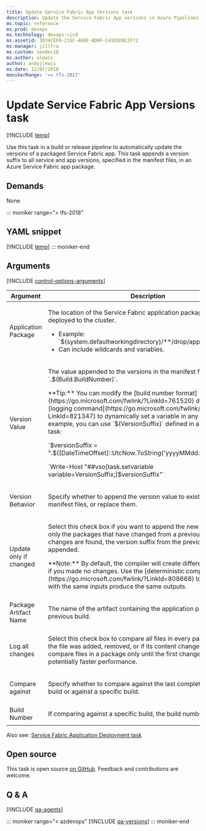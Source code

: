 ```yaml
---
title: Update Service Fabric App Versions task
description: Update the Service Fabric App versions in Azure Pipelines and Team Foundation Server (TFS)
ms.topic: reference
ms.prod: devops
ms.technology: devops-cicd
ms.assetid: 3034CEF8-215C-408E-AD0F-C41D3D9C2F72
ms.manager: jillfra
ms.custom: seodec18
ms.author: alewis
author: andyjlewis
ms.date: 12/07/2018
monikerRange: '>= tfs-2017'
---
```


# Update Service Fabric App Versions task

[!INCLUDE [temp](../../_shared/version-tfs-2017-rtm.md)]

Use this task in a build or release pipeline to automatically update 
the versions of a packaged Service Fabric app.
This task appends a version suffix to all service and app versions, 
specified in the manifest files, in an Azure Service Fabric app package.

## Demands

None

::: moniker range="> tfs-2018"
## YAML snippet
[!INCLUDE [temp](../_shared/yaml/ServiceFabricUpdateManifestsV2.md)]
::: moniker-end

## Arguments

<table>
<thead>
<tr>
<th>Argument</th>
<th>Description</th>
</tr>
</thead>

<tr>
<td>Application Package</td>
<td>
<p>The location of the Service Fabric application package to be deployed to the cluster.</p>
<ul>
<li>Example: `$(system.defaultworkingdirectory)/**/drop/applicationpackage`</li>
<li>Can include wildcards and variables.</li>
</ul>
</td>
</tr>

<tr>
<td>Version Value</td>
<td>
<p>The value appended to the versions in the manifest files. Default is `.$(Build.BuildNumber)`.</p>
<p>**Tip:** You can modify the [build number format](https://go.microsoft.com/fwlink/?LinkId=761520) directly or use a [logging command](https://go.microsoft.com/fwlink/?LinkId=821347) to dynamically set a variable in any format. For example, you can use `$(VersionSuffix)` defined in a PowerShell task:</p>
<p>`$versionSuffix = ".$([DateTimeOffset]::UtcNow.ToString('yyyyMMdd.HHmmss'))"`</p>
<p>`Write-Host "##vso[task.setvariable variable=VersionSuffix;]$versionSuffix"`</p>
</ul>
</td>
</tr>

<tr>
<td>Version Behavior</td>
<td>
<p>Specify whether to append the version value to existing values in the manifest files, or replace them.</p>
</td>
</tr>

<tr>
<td>Update only if changed</td>
<td>
<p>Select this check box if you want to append the new version suffix to only the packages that have changed from a previous build. If no changes are found, the version suffix from the previous build will be appended.</p>
<p>**Note:** By default, the compiler will create different outputs even if you made no changes. Use the [deterministic compiler flag](https://go.microsoft.com/fwlink/?LinkId=808668) to ensure builds with the same inputs produce the same outputs.</p>
</td>
</tr>

<tr>
<td>Package Artifact Name</td>
<td>
<p>The name of the artifact containing the application package from the previous build.</p>
</td>
</tr>

<tr>
<td>Log all changes</td>
<td>
<p>Select this check box to compare all files in every package and log if the file was added, removed, or if its content changed. Otherwise, compare files in a package only until the first change is found for potentially faster performance.</p>
</td>
</tr>

<tr>
<td>Compare against</td>
<td>
<p>Specify whether to compare against the last completed, successful build or against a specific build.</p>
</td>
</tr>

<tr>
<td>Build Number</td>
<td>
<p>If comparing against a specific build, the build number to use.</p>
</td>
</tr>

[!INCLUDE [control-options-arguments](../_shared/control-options-arguments.md)]
</table>

Also see: [Service Fabric Application Deployment task](../deploy/service-fabric-deploy.md)

## Open source

This task is open source [on GitHub](https://github.com/Microsoft/azure-pipelines-tasks). Feedback and contributions are welcome.

## Q & A
<!-- BEGINSECTION class="md-qanda" -->

[!INCLUDE [qa-agents](../../_shared/qa-agents.md)]

::: moniker range="< azdevops"
[!INCLUDE [qa-versions](../../_shared/qa-versions.md)]
::: moniker-end

<!-- ENDSECTION -->
